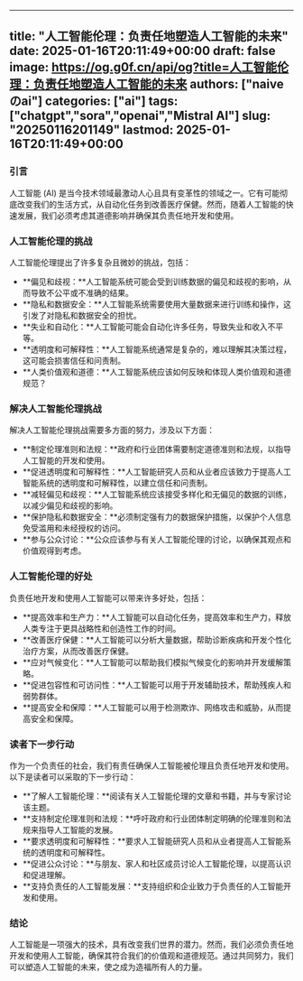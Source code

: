 
---
title: "人工智能伦理：负责任地塑造人工智能的未来"
date: 2025-01-16T20:11:49+00:00
draft: false
image: https://og.g0f.cn/api/og?title=人工智能伦理：负责任地塑造人工智能的未来
authors: ["naiveのai"]
categories: ["ai"]
tags: ["chatgpt","sora","openai","Mistral AI"]
slug: "20250116201149"
lastmod: 2025-01-16T20:11:49+00:00
---
### 引言

人工智能 (AI) 是当今技术领域最激动人心且具有变革性的领域之一。它有可能彻底改变我们的生活方式，从自动化任务到改善医疗保健。然而，随着人工智能的快速发展，我们必须考虑其道德影响并确保其负责任地开发和使用。

### 人工智能伦理的挑战

人工智能伦理提出了许多复杂且微妙的挑战，包括：

- **偏见和歧视：**人工智能系统可能会受到训练数据的偏见和歧视的影响，从而导致不公平或不准确的结果。
- **隐私和数据安全：**人工智能系统需要使用大量数据来进行训练和操作，这引发了对隐私和数据安全的担忧。
- **失业和自动化：**人工智能可能会自动化许多任务，导致失业和收入不平等。
- **透明度和可解释性：**人工智能系统通常是复杂的，难以理解其决策过程，这可能会损害信任和问责制。
- **人类价值观和道德：**人工智能系统应该如何反映和体现人类价值观和道德规范？

### 解决人工智能伦理挑战

解决人工智能伦理挑战需要多方面的努力，涉及以下方面：

- **制定伦理准则和法规：**政府和行业团体需要制定道德准则和法规，以指导人工智能的开发和使用。
- **促进透明度和可解释性：**人工智能研究人员和从业者应该致力于提高人工智能系统的透明度和可解释性，以建立信任和问责制。
- **减轻偏见和歧视：**人工智能系统应该接受多样化和无偏见的数据的训练，以减少偏见和歧视的影响。
- **保护隐私和数据安全：**必须制定强有力的数据保护措施，以保护个人信息免受滥用和未经授权的访问。
- **参与公众讨论：**公众应该参与有关人工智能伦理的讨论，以确保其观点和价值观得到考虑。

### 人工智能伦理的好处

负责任地开发和使用人工智能可以带来许多好处，包括：

- **提高效率和生产力：**人工智能可以自动化任务，提高效率和生产力，释放人类专注于更具战略性和创造性工作的时间。
- **改善医疗保健：**人工智能可以分析大量数据，帮助诊断疾病和开发个性化治疗方案，从而改善医疗保健。
- **应对气候变化：**人工智能可以帮助我们模拟气候变化的影响并开发缓解策略。
- **促进包容性和可访问性：**人工智能可以用于开发辅助技术，帮助残疾人和弱势群体。
- **提高安全和保障：**人工智能可以用于检测欺诈、网络攻击和威胁，从而提高安全和保障。

### 读者下一步行动

作为一个负责任的社会，我们有责任确保人工智能被伦理且负责任地开发和使用。以下是读者可以采取的下一步行动：

- **了解人工智能伦理：**阅读有关人工智能伦理的文章和书籍，并与专家讨论该主题。
- **支持制定伦理准则和法规：**呼吁政府和行业团体制定明确的伦理准则和法规来指导人工智能的发展。
- **要求透明度和可解释性：**要求人工智能研究人员和从业者提高人工智能系统的透明度和可解释性。
- **促进公众讨论：**与朋友、家人和社区成员讨论人工智能伦理，以提高认识和促进理解。
- **支持负责任的人工智能发展：**支持组织和企业致力于负责任的人工智能开发和使用。

### 结论

人工智能是一项强大的技术，具有改变我们世界的潜力。然而，我们必须负责任地开发和使用人工智能，确保其符合我们的价值观和道德规范。通过共同努力，我们可以塑造人工智能的未来，使之成为造福所有人的力量。